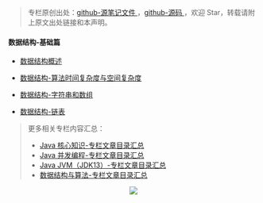 > 专栏原创出处：[github-源笔记文件 ](https://github.com/GourdErwa/review-notes) ，[github-源码 ](https://github.com/GourdErwa/leetcode)，欢迎 Star，转载请附上原文出处链接和本声明。

#### 数据结构-基础篇
- [数据结构概述](https://gourderwa.blog.csdn.net/article/details/104368037)

- [数据结构-算法时间复杂度与空间复杂度](https://gourderwa.blog.csdn.net/article/details/104368041)

- [数据结构-字符串和数组](https://gourderwa.blog.csdn.net/article/details/104368049)

- [数据结构-链表](https://gourderwa.blog.csdn.net/article/details/104368053)

> 更多相关专栏内容汇总：
>- [Java 核心知识-专栏文章目录汇总 ](https://gourderwa.blog.csdn.net/article/details/104020339)
>- [Java 并发编程-专栏文章目录汇总 ](https://blog.csdn.net/xiaohulunb/article/details/103594468)
>- [Java JVM（JDK13）-专栏文章目录汇总 ](https://blog.csdn.net/xiaohulunb/article/details/103828570)
>- [数据结构与算法-专栏文章目录汇总 ](https://blog.csdn.net/xiaohulunb/article/details/104368031)

<div align="center">
    <img src="https://blog-review-notes.oss-cn-beijing.aliyuncs.com/gourderwa.footer.jpeg">
</div>
